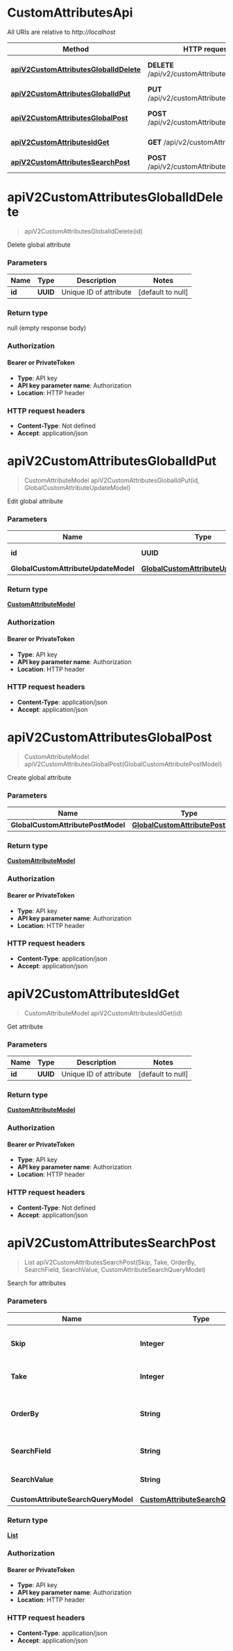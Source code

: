 # CustomAttributesApi

All URIs are relative to *http://localhost*

| Method | HTTP request | Description |
|------------- | ------------- | -------------|
| [**apiV2CustomAttributesGlobalIdDelete**](CustomAttributesApi.md#apiV2CustomAttributesGlobalIdDelete) | **DELETE** /api/v2/customAttributes/global/{id} | Delete global attribute |
| [**apiV2CustomAttributesGlobalIdPut**](CustomAttributesApi.md#apiV2CustomAttributesGlobalIdPut) | **PUT** /api/v2/customAttributes/global/{id} | Edit global attribute |
| [**apiV2CustomAttributesGlobalPost**](CustomAttributesApi.md#apiV2CustomAttributesGlobalPost) | **POST** /api/v2/customAttributes/global | Create global attribute |
| [**apiV2CustomAttributesIdGet**](CustomAttributesApi.md#apiV2CustomAttributesIdGet) | **GET** /api/v2/customAttributes/{id} | Get attribute |
| [**apiV2CustomAttributesSearchPost**](CustomAttributesApi.md#apiV2CustomAttributesSearchPost) | **POST** /api/v2/customAttributes/search | Search for attributes |


<a name="apiV2CustomAttributesGlobalIdDelete"></a>
# **apiV2CustomAttributesGlobalIdDelete**
> apiV2CustomAttributesGlobalIdDelete(id)

Delete global attribute

### Parameters

|Name | Type | Description  | Notes |
|------------- | ------------- | ------------- | -------------|
| **id** | **UUID**| Unique ID of attribute | [default to null] |

### Return type

null (empty response body)

### Authorization

#### Bearer or PrivateToken

- **Type**: API key
- **API key parameter name**: Authorization
- **Location**: HTTP header

### HTTP request headers

- **Content-Type**: Not defined
- **Accept**: application/json

<a name="apiV2CustomAttributesGlobalIdPut"></a>
# **apiV2CustomAttributesGlobalIdPut**
> CustomAttributeModel apiV2CustomAttributesGlobalIdPut(id, GlobalCustomAttributeUpdateModel)

Edit global attribute

### Parameters

|Name | Type | Description  | Notes |
|------------- | ------------- | ------------- | -------------|
| **id** | **UUID**| Unique ID of attribute | [default to null] |
| **GlobalCustomAttributeUpdateModel** | [**GlobalCustomAttributeUpdateModel**](../Models/GlobalCustomAttributeUpdateModel.md)|  | [optional] |

### Return type

[**CustomAttributeModel**](../Models/CustomAttributeModel.md)

### Authorization

#### Bearer or PrivateToken

- **Type**: API key
- **API key parameter name**: Authorization
- **Location**: HTTP header

### HTTP request headers

- **Content-Type**: application/json
- **Accept**: application/json

<a name="apiV2CustomAttributesGlobalPost"></a>
# **apiV2CustomAttributesGlobalPost**
> CustomAttributeModel apiV2CustomAttributesGlobalPost(GlobalCustomAttributePostModel)

Create global attribute

### Parameters

|Name | Type | Description  | Notes |
|------------- | ------------- | ------------- | -------------|
| **GlobalCustomAttributePostModel** | [**GlobalCustomAttributePostModel**](../Models/GlobalCustomAttributePostModel.md)|  | [optional] |

### Return type

[**CustomAttributeModel**](../Models/CustomAttributeModel.md)

### Authorization

#### Bearer or PrivateToken

- **Type**: API key
- **API key parameter name**: Authorization
- **Location**: HTTP header

### HTTP request headers

- **Content-Type**: application/json
- **Accept**: application/json

<a name="apiV2CustomAttributesIdGet"></a>
# **apiV2CustomAttributesIdGet**
> CustomAttributeModel apiV2CustomAttributesIdGet(id)

Get attribute

### Parameters

|Name | Type | Description  | Notes |
|------------- | ------------- | ------------- | -------------|
| **id** | **UUID**| Unique ID of attribute | [default to null] |

### Return type

[**CustomAttributeModel**](../Models/CustomAttributeModel.md)

### Authorization

#### Bearer or PrivateToken

- **Type**: API key
- **API key parameter name**: Authorization
- **Location**: HTTP header

### HTTP request headers

- **Content-Type**: Not defined
- **Accept**: application/json

<a name="apiV2CustomAttributesSearchPost"></a>
# **apiV2CustomAttributesSearchPost**
> List apiV2CustomAttributesSearchPost(Skip, Take, OrderBy, SearchField, SearchValue, CustomAttributeSearchQueryModel)

Search for attributes

### Parameters

|Name | Type | Description  | Notes |
|------------- | ------------- | ------------- | -------------|
| **Skip** | **Integer**| Amount of items to be skipped (offset) | [optional] [default to null] |
| **Take** | **Integer**| Amount of items to be taken (limit) | [optional] [default to null] |
| **OrderBy** | **String**| SQL-like  ORDER BY statement (column1 ASC|DESC , column2 ASC|DESC) | [optional] [default to null] |
| **SearchField** | **String**| Property name for searching | [optional] [default to null] |
| **SearchValue** | **String**| Value for searching | [optional] [default to null] |
| **CustomAttributeSearchQueryModel** | [**CustomAttributeSearchQueryModel**](../Models/CustomAttributeSearchQueryModel.md)|  | [optional] |

### Return type

[**List**](../Models/CustomAttributeModel.md)

### Authorization

#### Bearer or PrivateToken

- **Type**: API key
- **API key parameter name**: Authorization
- **Location**: HTTP header

### HTTP request headers

- **Content-Type**: application/json
- **Accept**: application/json

